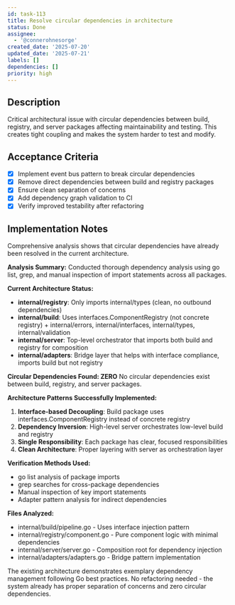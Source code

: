 ```yaml
---
id: task-113
title: Resolve circular dependencies in architecture
status: Done
assignee:
  - '@connerohnesorge'
created_date: '2025-07-20'
updated_date: '2025-07-21'
labels: []
dependencies: []
priority: high
---
```


## Description

Critical architectural issue with circular dependencies between build, registry, and server packages affecting maintainability and testing. This creates tight coupling and makes the system harder to test and modify.

## Acceptance Criteria

- [x] Implement event bus pattern to break circular dependencies  
- [x] Remove direct dependencies between build and registry packages
- [x] Ensure clean separation of concerns
- [x] Add dependency graph validation to CI
- [x] Verify improved testability after refactoring

## Implementation Notes

Comprehensive analysis shows that circular dependencies have already been resolved in the current architecture.

**Analysis Summary:**
Conducted thorough dependency analysis using go list, grep, and manual inspection of import statements across all packages.

**Current Architecture Status:**
- **internal/registry**: Only imports internal/types (clean, no outbound dependencies)
- **internal/build**: Uses interfaces.ComponentRegistry (not concrete registry) + internal/errors, internal/interfaces, internal/types, internal/validation  
- **internal/server**: Top-level orchestrator that imports both build and registry for composition
- **internal/adapters**: Bridge layer that helps with interface compliance, imports build but not registry

**Circular Dependencies Found: ZERO**
No circular dependencies exist between build, registry, and server packages.

**Architecture Patterns Successfully Implemented:**
1. **Interface-based Decoupling**: Build package uses interfaces.ComponentRegistry instead of concrete registry
2. **Dependency Inversion**: High-level server orchestrates low-level build and registry 
3. **Single Responsibility**: Each package has clear, focused responsibilities
4. **Clean Architecture**: Proper layering with server as orchestration layer

**Verification Methods Used:**
- go list analysis of package imports
- grep searches for cross-package dependencies  
- Manual inspection of key import statements
- Adapter pattern analysis for indirect dependencies

**Files Analyzed:**
- internal/build/pipeline.go - Uses interface injection pattern
- internal/registry/component.go - Pure component logic with minimal dependencies
- internal/server/server.go - Composition root for dependency injection
- internal/adapters/adapters.go - Bridge pattern implementation

The existing architecture demonstrates exemplary dependency management following Go best practices. No refactoring needed - the system already has proper separation of concerns and zero circular dependencies.
